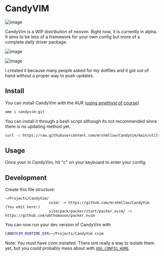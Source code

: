 # CandyVIM

![image](https://user-images.githubusercontent.com/40532058/193812641-91a84aa0-496b-4b10-b97e-139e8aa4d1a4.png)

CandyVim is a WIP distribution of neovim. Right now, it is currently in alpha. It aims to be less of a framework for your own config but more of a complete daily driver package.

![image](https://user-images.githubusercontent.com/40532058/193812942-669eb9f7-c965-4ed8-b1cf-a8620e943f46.png)

![image](https://user-images.githubusercontent.com/40532058/193813404-b987875d-1240-4472-902d-71ce796d5322.png)

I created it because many people asked for my dotfiles and it got out of hand without a proper way to push updates.

## Install

You can install CandyVim with the AUR [(using amethyst of course)](https://github.com/crystal-linux/amethyst)

```bash
ame i candyvim-git
```

You can install it through a bash script although its not recommended since there is no updating method yet.

```bash
curl -s https://raw.githubusercontent.com/mrshmllow/CandyVim/main/utils/install.sh | bash
```

## Usage

Once your in CandyVim, hit "c" on your keyboard to enter your config.

## Development

Create this file structure:

```
~/Projects/CandyVim/
                    cvim/ -> https://github.com/mrshmllow/CandyVim (You edit here!)
                    site/pack/packer/start/packer.nvim/ -> https://github.com/wbthomason/packer.nvim
```

You can now run your dev version of CandyVim with

```bash
CANDYVIM_RUNTIME_DIR=~/Projects/CandyVim cvim
```

Note: You must have cvim installed. There isnt really a way to isolate them yet, but you could probably mess about with [`XDG_CONFIG_HOME`](https://wiki.archlinux.org/title/XDG_Base_Directory#User_directories).

